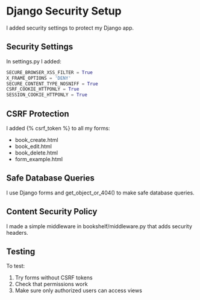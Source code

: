 # Django Security Setup

I added security settings to protect my Django app.

## Security Settings

In settings.py I added:
```python
SECURE_BROWSER_XSS_FILTER = True
X_FRAME_OPTIONS = 'DENY'
SECURE_CONTENT_TYPE_NOSNIFF = True
CSRF_COOKIE_HTTPONLY = True
SESSION_COOKIE_HTTPONLY = True
```

## CSRF Protection

I added {% csrf_token %} to all my forms:
- book_create.html
- book_edit.html
- book_delete.html
- form_example.html

## Safe Database Queries

I use Django forms and get_object_or_404() to make safe database queries.

## Content Security Policy

I made a simple middleware in bookshelf/middleware.py that adds security headers.

## Testing

To test:
1. Try forms without CSRF tokens
2. Check that permissions work
3. Make sure only authorized users can access views
